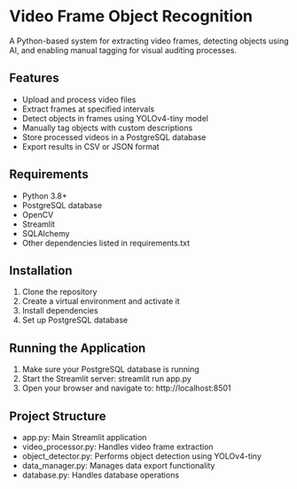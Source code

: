 # Video Frame Object Recognition

A Python-based system for extracting video frames, detecting objects using AI, and enabling manual tagging for visual auditing processes.

## Features

- Upload and process video files
- Extract frames at specified intervals
- Detect objects in frames using YOLOv4-tiny model
- Manually tag objects with custom descriptions
- Store processed videos in a PostgreSQL database
- Export results in CSV or JSON format

## Requirements

- Python 3.8+
- PostgreSQL database
- OpenCV
- Streamlit
- SQLAlchemy
- Other dependencies listed in requirements.txt

## Installation

1. Clone the repository
2. Create a virtual environment and activate it
3. Install dependencies 
4. Set up PostgreSQL database

## Running the Application

1. Make sure your PostgreSQL database is running
2. Start the Streamlit server: streamlit run app.py
3. Open your browser and navigate to: http://localhost:8501

## Project Structure

- app.py: Main Streamlit application
- video_processor.py: Handles video frame extraction
- object_detector.py: Performs object detection using YOLOv4-tiny
- data_manager.py: Manages data export functionality
- database.py: Handles database operations
